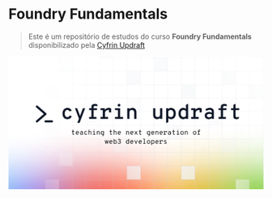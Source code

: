 # Foundry Fundamentals

> Este é um repositório de estudos do curso **Foundry Fundamentals** disponibilizado pela [Cyfrin Updraft](https://updraft.cyfrin.io/courses/foundry) 

![cyfrin-image](./assets/cyfrin-logo.png)